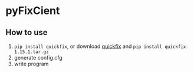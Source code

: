 # pyFixCient

## How to use

1. `pip install quickfix`, or download [quickfix](https://pypi.org/project/quickfix/) and `pip install quickfix-1.15.1.tar.gz`
2. generate config.cfg
3. write program